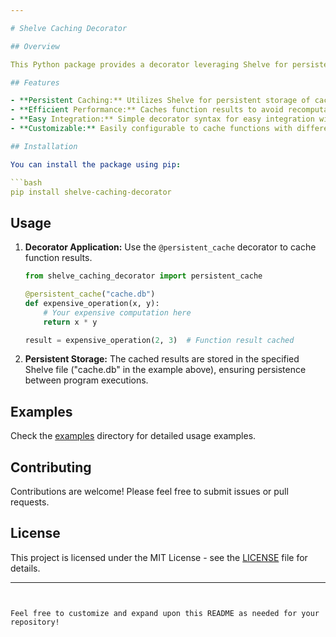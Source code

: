```yaml
---

# Shelve Caching Decorator

## Overview

This Python package provides a decorator leveraging Shelve for persistent caching. The decorator allows efficient caching of function results, improving performance by storing data persistently between program executions.

## Features

- **Persistent Caching:** Utilizes Shelve for persistent storage of cached function results.
- **Efficient Performance:** Caches function results to avoid recomputation, enhancing performance for repeated calls.
- **Easy Integration:** Simple decorator syntax for easy integration with existing functions.
- **Customizable:** Easily configurable to cache functions with different argument combinations.

## Installation

You can install the package using pip:

```bash
pip install shelve-caching-decorator
```

## Usage

1. **Decorator Application:** Use the `@persistent_cache` decorator to cache function results.

    ```python
    from shelve_caching_decorator import persistent_cache

    @persistent_cache("cache.db")
    def expensive_operation(x, y):
        # Your expensive computation here
        return x * y

    result = expensive_operation(2, 3)  # Function result cached
    ```

2. **Persistent Storage:** The cached results are stored in the specified Shelve file ("cache.db" in the example above), ensuring persistence between program executions.

## Examples

Check the [examples](examples/) directory for detailed usage examples.

## Contributing

Contributions are welcome! Please feel free to submit issues or pull requests.

## License

This project is licensed under the MIT License - see the [LICENSE](LICENSE) file for details.

---
```


Feel free to customize and expand upon this README as needed for your repository!

